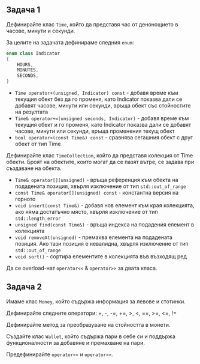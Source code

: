 ## Задача 1
Дефинирайте клас `Time`, който да представя час от денонощието в часове, минути и секунди.

За целите на задачата дефинираме следния `enum`:

```c++
enum class Indicator
{
    HOURS,
    MINUTES,
    SECONDS,
}
```

- `Time operator+(unsigned, Indicator) const` - добавя време към текущия обект без да го променя, като Indicator показва дали се добавят часове, минути или секунди, връща обект със стойностите на резултата
- `Time& operator+=(unsigned seconds, Indicator)` - добавя време към текущия обект и го променя, като Indicator показва дали се добавят часове, минути или секунди, връща променения текущ обект
- `bool operator<(const Time&) const` - сравнява сегашния обект с друг обект от тип Time

Дефинирайте клас `TimeCollection`, който да представя колекция от Time обекти. Броят на обектите, които могат да се пазят вътре, се задава при създаване на обекта. 
- `Time& operator[](unsigned)` - връща референция към обекта на подадената позиция, хвърля изключение от тип `std::out_of_range`
- `const Time& operator[](unsigned) const` - константна версия на горното
- `void insert(const Time&)` - добавя нов елемент към края колекцията, ако няма достатъчно място, хвърля изключение от тип `std::length_error`
- `unsigned find(const Time&)` - връща индекса на подадения елемент в колекцията 
- `void removeAt(unsigned)` - премахва елемента на подадената позиция. Ако тази позиция е невалидна, хвърля изключение от тип `std::out_of_range`
- `void sort()` - сортира елементите в колекцията във възходящ ред

Да се overload-нат `operator<<` & `operator>>` за двата класа.


## Задача 2

Имаме клас `Money`, който съдържа информация за левове и стотинки.

Дефинирайте следните оператори:
+, -, -=, +=, >, <, ==, >=, <=, !=

Дефинирайте метод за преобразуване на стойността в монети.


Създайте клас `Wallet`, който съдържа пари в себе си и поддържа функционалности 
за добавяне и премахване на пари. 

Предефинирайте `operator<<` и `operator>>`.
